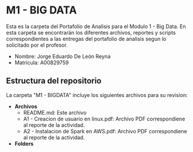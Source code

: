 # M1 - BIG DATA
Esta es la carpeta del Portafolio de Analisis para el Modulo 1 - Big Data. En esta carpeta se encontrarán los diferentes archivos, reportes y scripts correspondientes a las entregas del portafolio de analisis segun lo solicitado por el profesor.

* Nombre: Jorge Eduardo De León Reyna
* Matricula: A00829759

## Estructura del repositorio
La carpeta "M1 - BIGDATA" incluye los siguientes archivos para su revision:

* **Archivos**
  * README.md: Este archivo
  * A1 - Creacion de usuario en linux.pdf: Archivo PDF correspondiene al reporte de la actividad.
  * A2 - Instalacion de Spark en AWS.pdf: Archivo PDF correspondiene al reporte de la actividad.
* **Folders**
